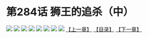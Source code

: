 # 第284话 狮王的追杀（中）
![](https://mhpic.xiaomingtaiji.net/comic/D/斗破苍穹拆分版/284话/1.jpg-zymk.middle.webp)
![](https://mhpic.xiaomingtaiji.net/comic/D/斗破苍穹拆分版/284话/2.jpg-zymk.middle.webp)
![](https://mhpic.xiaomingtaiji.net/comic/D/斗破苍穹拆分版/284话/3.jpg-zymk.middle.webp)
![](https://mhpic.xiaomingtaiji.net/comic/D/斗破苍穹拆分版/284话/4.jpg-zymk.middle.webp)
![](https://mhpic.xiaomingtaiji.net/comic/D/斗破苍穹拆分版/284话/5.jpg-zymk.middle.webp)
![](https://mhpic.xiaomingtaiji.net/comic/D/斗破苍穹拆分版/284话/6.jpg-zymk.middle.webp)
![](https://mhpic.xiaomingtaiji.net/comic/D/斗破苍穹拆分版/284话/7.jpg-zymk.middle.webp)
![](https://mhpic.xiaomingtaiji.net/comic/D/斗破苍穹拆分版/284话/8.jpg-zymk.middle.webp)
[【上一章】](./283.md)
[【目录】](./README.md)
[【下一章】](./285.md)
